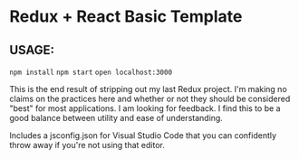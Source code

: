 # Redux + React Basic Template
## USAGE:
`npm install`
`npm start`
`open localhost:3000`

This is the end result of stripping out my last Redux project. I'm making no claims on the practices here and whether or not they should be considered "best" for most applications. I am looking for feedback. I find this to be a good balance between utility and ease of understanding.

Includes a jsconfig.json for Visual Studio Code that you can confidently throw away if you're not using that editor.